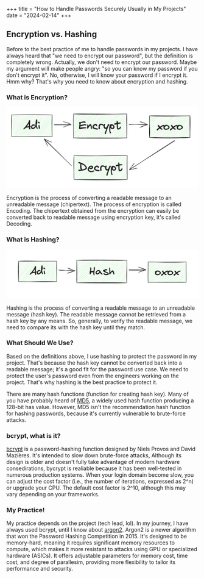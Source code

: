 +++
title = "How to Handle Passwords Securely Usually in My Projects"
date = "2024-02-14"
+++


## Encryption vs. Hashing

Before to the best practice of me to handle passwords in my projects. I have always heard that "we need to encrypt our password", but the definition is completely wrong. Actually, we don't need to encrypt our password. Maybe my argument will make people angry: "so you can know my password if you don't encrypt it". No, otherwise, I will know your password if I encrypt it. Hmm why? That's why you need to know about encryption and hashing.

### What is Encryption?

![Encryption Process](./encrypt.png "Encryption Process")


Encryption is the process of converting a readable message to an unreadable message (chipertext). The process of encryption is called Encoding. The chipertext obtained from the encryption can easily be converted back to readable message using encryption key, it's called Decoding.


### What is Hashing?

![Hash Process](./hash.png "Hash Process")

Hashing is the process of converting a readable message to an unreadable message (hash key). The readable message cannot be retrieved from a hash key by any means. So, generally, to verify the readable message, we need to compare its with the hash key until they match.

### What Should We Use?

Based on the definitions above, I use hashing to protect the password in my project. That's because the hash key cannot be converted back into a readable message; it's a good fit for the password use case. We need to protect the user's password even from the engineers working on the project. That's why hashing is the best practice to protect it.

There are many hash functions (function for creating hash key). Many of you have probably heard of [MD5](https://en.wikipedia.org/wiki/MD5), a widely used hash function producing a 128-bit has value. However, MD5 isn't the recommendation hash function for hashing passwords, because it's currently vulnerable to brute-force attacks.


### bcrypt, what is it?

[bcrypt](https://en.wikipedia.org/wiki/Bcrypt) is a password-hashing function designed by Niels Provos and David Mazières. It's intended to slow down brute-force attacks, Although its design is older and doesn't fully take advantage of modern hardware consedirations, bycrypt is realiable because it has been well-tested in numerous production systems. When your login domain become slow, you can adjust the cost factor (i.e., the number of iterations, expressed as 2^n) or upgrade your CPU. The default cost factor is 2^10, although this may vary depending on your frameworks.

### My Practice!

My practice depends on the project (tech lead, lol). In my journey, I have always used bcrypt, until I know about [argon2](https://en.wikipedia.org/wiki/Argon2). Argon2 is a newer algorithm that won the Password Hashing Competition in 2015. It's designed to be memory-hard, meaning it requires significant memory resources to compute, which makes it more resistant to attacks using GPU or specialized hardware (ASICs). It offers adjustable parameters for memory cost, time cost, and degree of parallesim, providing more flexibility to tailor its performance and security.
